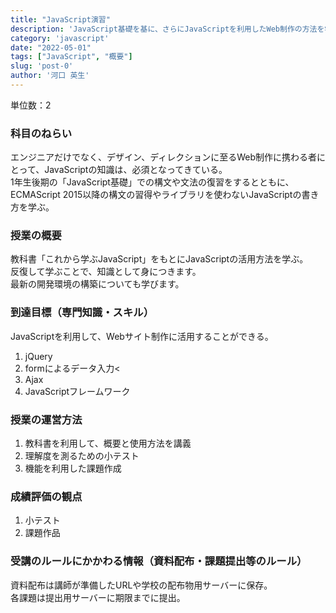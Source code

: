 ```yaml
---
title: "JavaScript演習"
description: 'JavaScript基礎を基に、さらにJavaScriptを利用したWeb制作の方法を学ぶ'
category: 'javascript'
date: "2022-05-01"
tags: ["JavaScript", "概要"]
slug: 'post-0'
author: '河口 英生'
---
```

単位数：2

<h3 class="title is-5">科目のねらい</h3>

エンジニアだけでなく、デザイン、ディレクションに至るWeb制作に携わる者にとって、JavaScriptの知識は、必須となってきている。  
1年生後期の「JavaScript基礎」での構文や文法の復習をするとともに、ECMAScript 2015以降の構文の習得やライブラリを使わないJavaScriptの書き方を学ぶ。

<h3 class="title is-5">授業の概要</h3>

教科書「これから学ぶJavaScript」をもとにJavaScriptの活用方法を学ぶ。  
反復して学ぶことで、知識として身につきます。  
最新の開発環境の構築についても学びます。

<h3 class="title is-5">到達目標（専門知識・スキル）</h3>

JavaScriptを利用して、Webサイト制作に活用することができる。

1. jQuery
2. formによるデータ入力<
3. Ajax
4. JavaScriptフレームワーク

<h3 class="title is-5">授業の運営方法</h3>

1. 教科書を利用して、概要と使用方法を講義
2. 理解度を測るための小テスト
3. 機能を利用した課題作成

<h3 class="title is-5">成績評価の観点</h3>

1. 小テスト
2. 課題作品

<h3 class="title is-5">受講のルールにかかわる情報（資料配布・課題提出等のルール）</h3>

資料配布は講師が準備したURLや学校の配布物用サーバーに保存。  
各課題は提出用サーバーに期限までに提出。